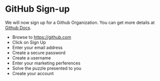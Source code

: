 # GitHub Sign-up

We will now sign up for a Github Organization. You can get more details at [Github Docs](https://docs.github.com/organizations/collaborating-with-groups-in-organizations/creating-a-new-organization-from-scratch).

* Browse to <https://github.com>
* Click on Sign Up
* Enter your email address
* Create a secure password
* Create a username
* Enter your marketing perferences
* Solve the puzzle presented to you
* Create your account

